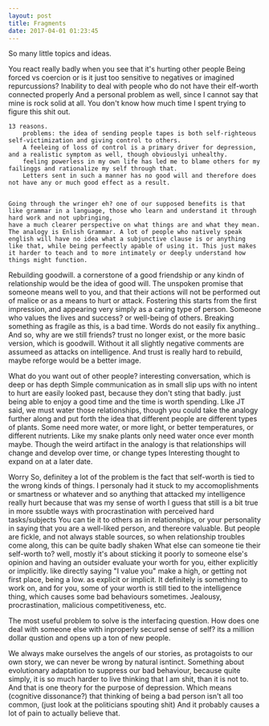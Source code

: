 ```yaml
---
layout: post
title: Fragments
date: 2017-04-01 01:23:45
---
```


So many little topics and ideas.

You react really badly when you see that it's hurting other people
Being forced vs coercion or is it just too sensitive to negatives or imagined repurcussions?
Inability to deal with people who do not have their elf-worth connected properly
	And a personal problem as well, since I cannot say that mine is rock solid at all. 
	You don't know how much time I spent trying to figure this shit out. 

	13 reasons.
		problems: the idea of sending people tapes is both self-righteous self-victimization and giving control to others. 
		A feeleing of loss of control is a primary driver for depression, and a realistic symptom as well, though obviouslyi unhealthy.
		feeling powerless in my own life has led me to blame others for my failinggs and rationalize my self through that.
		Letters sent in such a manner has no good will and therefore does not have any or much good effect as a result. 


	Going through the wringer eh? one of our supposed benefits is that like grammar in a language, those who learn and understand it through hard work and not upbringing,
	have a much clearer perspective on what things are and what they mean. The analogy is Enlish Grammar. A lot of people who natively speak english will have no idea what a subjunctive clause is or anything like that, while being perfeectly apable of using it. This just makes it harder to teach and to more intimately or deeply understand how things might function.

Rebuilding goodwill. a cornerstone of a good friendship or any kindn of relationship would be the idea of good will. The unspoken promise that someone means well to you, and that their actions will not be performed out of malice or as a means to hurt or attack. Fostering this starts from the first impression, and appearing very simply as a caring type of person. Someone who values the lives and success? or well-being of others. Breaking something as fragile as this, is a bad time. Words do not easily fix anything..
And so, why are we still friends? trust no longer exist, or the more basic version, which is goodwill. Without it all slightly negative comments are assumeed as attacks on intelligence. And trust is really hard to rebuild, maybe reforge would be a better image.

What do you want out of other people? 
	interesting conversation, which is deep or has depth
	Simple communication as in small slip ups with no intent to hurt are easily looked past, because they don't sting that badly.
	just being able to enjoy a good time and the time is worth spending. 
	LIke JT said, we must water those relationships, though you could take the analogy further along and put forth the idea that different people are different types of plants.
	Some need more water, or more light, or better temperatures, or different nutrients.
	Like my snake plants only need water once ever month maybe. Though the weird artifact in the analogy is that relationships will change and develop over time, or change types 
	Interesting thought to expand on at a later date.

Worry
So, definitey a lot of the problem is the fact that self-worth is tied to the wrong kinds of things. 
	I personaly had it stuck to my accomoplishments or smartness or whatever and so anything that attacked my intelligence really hurt because that was my sense of worth
	I guess that still is a bit true in more ssubtle ways with procrastination with perceived hard tasks/subjects
	You can tie it to others as in relationships, or your personality in saying that you are a well-liked person, and thereore valuable. But people are fickle, and not always stable sources, so when relationship troubles come along, this can be quite badly shaken
	What else can someone tie their self-worth to? well, mostly it's about sticking it poorly to someone else's opinion and having an outsider evaluate your worth for you, either explicitly or implicitly. like directly saying "I value you" make a high, or getting not first place, being a low. as explicit or implicit. 
	It definitely is something to work on, and for you, some of your worth is still tied to the intelligence thing, which causes some bad behaviours sometimes. Jealousy, procrastination, malicious competitiveness, etc.

The most useful problem to solve is the interfacing question. 
	How does one deal with someone else with inproperly secured sense of self?
	its a million dollar qustion and opens up a ton of new people. 

We always make ourselves the angels of our stories, as protagoists to our own story, we can never be wrong by natural isntinct. Something about evolutionary adaptation to suppress our bad behaviour, because quite simply, it is so much harder to live thinking that I am shit, than it is not to. And that is one theory for the purpose of depression. Which means (cognitive dissonance?) that thinking of being a bad person isn't all too common, (just look at the politicians spouting shit) And it probably causes a lot of pain to actually believe that. 
